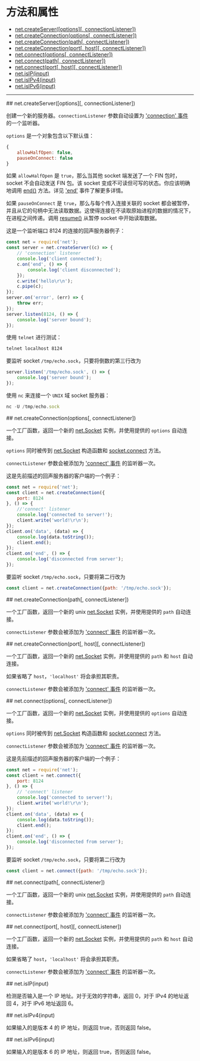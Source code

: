 # 方法和属性

* [net.createServer([options][, connectionListener])](#createServer)
* [net.createConnection(options[, connectListener])](#createConnection_options)
* [net.createConnection(path[, connectListener])](#createConnection_path)
* [net.createConnection(port[, host][, connectListener])](#createConnection_port)
* [net.connect(options[, connectListener])](#connect_options)
* [net.connect(path[, connectListener])](#connect_path)
* [net.connect(port[, host][, connectListener])](#connect_port)
* [net.isIP(input)](#isIP)
* [net.isIPv4(input)](#isIPv4)
* [net.isIPv6(input)](#isIPv6)

--------------------------------------------------


<div id="createServer" class="anchor"></div>
## net.createServer([options][, connectionListener])

创建一个新的服务器。`connectionListener` 参数自动设置为 ['connection' 事件](./class_net_Server.md#event_connection) 的一个监听器。

`options` 是一个对象包含以下默认值：

``` javascript
{
    allowHalfOpen: false,
    pauseOnConnect: false
}
```

如果 `allowHalfOpen` 是 `true`，那么当其他 socket 端发送了一个 FIN 包时，socket 不会自动发送 FIN 包。该 socket 变成不可读但可写的状态。你应该明确地调用 [end()](./class_net_Socket.md#end) 方法。详见 ['end'](./class_net_Socket.md#event_end) 事件了解更多详情。

如果 `pauseOnConnect` 是 `true`，那么与每个传入连接关联的 socket 都会被暂停，并且从它的句柄中无法读取数据。这使得连接在不读取原始进程的数据的情况下，在进程之间传递。调用 [resume()](./class_net_Socket.md#resume) 从暂停 socket 中开始读取数据。

这是一个监听端口 8124 的连接的回声服务器例子：

``` javascript
const net = require('net');
const server = net.createServer((c) => {
    // 'connection' listener
    console.log('client connected');
    c.on('end', () => {
        console.log('client disconnected');
    });
    c.write('hello\r\n');
    c.pipe(c);
});
server.on('error', (err) => {
    throw err;
});
server.listen(8124, () => {
    console.log('server bound');
});
```

使用 `telnet` 进行测试：

``` bash
telnet localhost 8124
```

要监听 socket `/tmp/echo.sock`，只要将倒数的第三行改为

``` javascript
server.listen('/tmp/echo.sock', () => {
    console.log('server bound');
});
```

使用 `nc` 来连接一个 `UNIX` 域 socket 服务器：

``` javascript
nc -U /tmp/echo.sock
```


<div id="createConnection_options" class="anchor"></div>
## net.createConnection(options[, connectListener])

一个工厂函数，返回一个新的 [net.Socket](./class_net_Socket.md#) 实例，并使用提供的 `options` 自动连接。

`options` 同时被传到 [net.Socket](./class_net_Socket.md#) 构造函数和 [socket.connect](./class_net_Socket.md#connect) 方法。

`connectListener` 参数会被添加为 ['connect' 事件](./class_net_Socket.md#event_connect) 的监听器一次。

这是先前描述的回声服务器的客户端的一个例子：

``` javascript
const net = require('net');
const client = net.createConnection({
    port: 8124
}, () => {
    //'connect' listener
    console.log('connected to server!');
    client.write('world!\r\n');
});
client.on('data', (data) => {
    console.log(data.toString());
    client.end();
});
client.on('end', () => {
    console.log('disconnected from server');
});
```

要监听 socket `/tmp/echo.sock`，只要将第二行改为

``` javascript
const client = net.createConnection({path: '/tmp/echo.sock'});
```


<div id="createConnection_path" class="anchor"></div>
## net.createConnection(path[, connectListener])

一个工厂函数，返回一个新的 unix [net.Socket](./class_net_Socket.md#) 实例，并使用提供的 `path` 自动连接。

`connectListener` 参数会被添加为 ['connect' 事件](./class_net_Socket.md#event_connect) 的监听器一次。


<div id="createConnection_port" class="anchor"></div>
## net.createConnection(port[, host][, connectListener])

一个工厂函数，返回一个新的 [net.Socket](./class_net_Socket.md#) 实例，并使用提供的 `path` 和 `host` 自动连接。

如果省略了 `host`，`'localhost'` 将会承担其职责。

`connectListener` 参数会被添加为 ['connect' 事件](./class_net_Socket.md#event_connect) 的监听器一次。


<div id="connect_options" class="anchor"></div>
## net.connect(options[, connectListener])

一个工厂函数，返回一个新的 [net.Socket](./class_net_Socket.md#) 实例，并使用提供的 `options` 自动连接。

`options` 同时被传到 [net.Socket](./class_net_Socket.md#) 构造函数和 [socket.connect](./class_net_Socket.md#connect) 方法。

`connectListener` 参数会被添加为 ['connect' 事件](./class_net_Socket.md#event_connect) 的监听器一次。

这是先前描述的回声服务器的客户端的一个例子：

``` javascript
const net = require('net');
const client = net.connect({
    port: 8124
}, () => {
    // 'connect' listener
    console.log('connected to server!');
    client.write('world!\r\n');
});
client.on('data', (data) => {
    console.log(data.toString());
    client.end();
});
client.on('end', () => {
    console.log('disconnected from server');
});
```

要监听 socket `/tmp/echo.sock`，只要将第二行改为

``` javascript
const client = net.connect({path: '/tmp/echo.sock'});
```


<div id="connect_path" class="anchor"></div>
## net.connect(path[, connectListener])

一个工厂函数，返回一个新的 unix [net.Socket](./class_net_Socket.md#) 实例，并使用提供的 `path` 自动连接。

`connectListener` 参数会被添加为 ['connect' 事件](./class_net_Socket.md#event_connect) 的监听器一次。


<div id="connect_port" class="anchor"></div>
## net.connect(port[, host][, connectListener])

一个工厂函数，返回一个新的 [net.Socket](./class_net_Socket.md#) 实例，并使用提供的 `path` 和 `host` 自动连接。

如果省略了 `host`，`'localhost'` 将会承担其职责。

`connectListener` 参数会被添加为 ['connect' 事件](./class_net_Socket.md#event_connect) 的监听器一次。


<div id="isIP" class="anchor"></div>
## net.isIP(input)

检测是否输入是一个 IP 地址。对于无效的字符串，返回 0，对于 IPv4 的地址返回 4，对于 IPv6 地址返回 6。


<div id="isIPv4" class="anchor"></div>
## net.isIPv4(input)

如果输入的是版本 4 的 IP 地址，则返回 true，否则返回 false。


<div id="isIPv6" class="anchor"></div>
## net.isIPv6(input)

如果输入的是版本 6 的 IP 地址，则返回 true，否则返回 false。